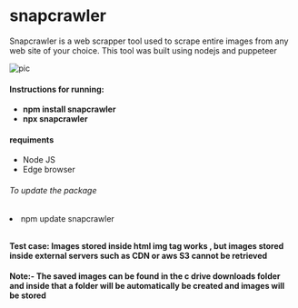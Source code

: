 # snapcrawler
Snapcrawler is a web scrapper tool used to scrape entire images from any web site of your choice.
This tool was built using nodejs and puppeteer<br>

![pic](https://github.com/PrethamMuthappa/snapcrawler/assets/98420696/b4272120-0045-47fb-9f51-6c53e21da240)

<h4> Instructions for running: </h4>

<ul>
 
  <li><b>npm install snapcrawler</b></li>
  <li><b>npx snapcrawler</b> </li>

</ul>

<h4>requiments</h4>
<ul><li>Node JS</li>
    <li> Edge browser</li>
</ul>

<h6>To update the package</h6>
<li>npm update snapcrawler</li>
<br>

<b>Test case: Images stored inside html img tag works , but images stored inside external servers such as CDN or aws S3 cannot be retrieved</b>

<b><h4>Note:- The saved images can be found in the c drive downloads folder and inside that a folder will be automatically be created and images will be stored  </b>
